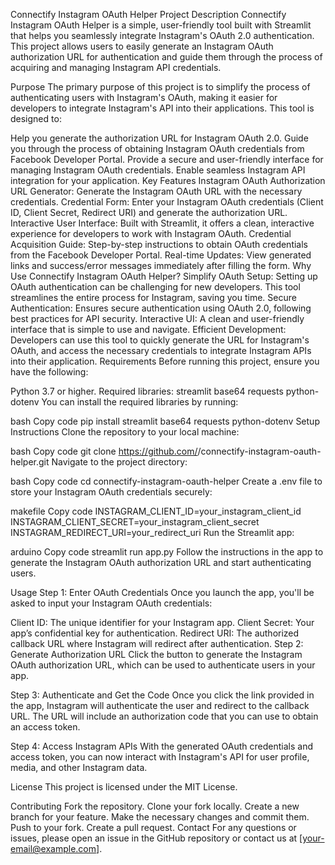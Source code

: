 Connectify Instagram OAuth Helper
Project Description
Connectify Instagram OAuth Helper is a simple, user-friendly tool built with Streamlit that helps you seamlessly integrate Instagram's OAuth 2.0 authentication. This project allows users to easily generate an Instagram OAuth authorization URL for authentication and guide them through the process of acquiring and managing Instagram API credentials.

Purpose
The primary purpose of this project is to simplify the process of authenticating users with Instagram's OAuth, making it easier for developers to integrate Instagram's API into their applications. This tool is designed to:

Help you generate the authorization URL for Instagram OAuth 2.0.
Guide you through the process of obtaining Instagram OAuth credentials from Facebook Developer Portal.
Provide a secure and user-friendly interface for managing Instagram OAuth credentials.
Enable seamless Instagram API integration for your application.
Key Features
Instagram OAuth Authorization URL Generator: Generate the Instagram OAuth URL with the necessary credentials.
Credential Form: Enter your Instagram OAuth credentials (Client ID, Client Secret, Redirect URI) and generate the authorization URL.
Interactive User Interface: Built with Streamlit, it offers a clean, interactive experience for developers to work with Instagram OAuth.
Credential Acquisition Guide: Step-by-step instructions to obtain OAuth credentials from the Facebook Developer Portal.
Real-time Updates: View generated links and success/error messages immediately after filling the form.
Why Use Connectify Instagram OAuth Helper?
Simplify OAuth Setup: Setting up OAuth authentication can be challenging for new developers. This tool streamlines the entire process for Instagram, saving you time.
Secure Authentication: Ensures secure authentication using OAuth 2.0, following best practices for API security.
Interactive UI: A clean and user-friendly interface that is simple to use and navigate.
Efficient Development: Developers can use this tool to quickly generate the URL for Instagram's OAuth, and access the necessary credentials to integrate Instagram APIs into their application.
Requirements
Before running this project, ensure you have the following:

Python 3.7 or higher.
Required libraries:
streamlit
base64
requests
python-dotenv
You can install the required libraries by running:

bash
Copy code
pip install streamlit base64 requests python-dotenv
Setup Instructions
Clone the repository to your local machine:

bash
Copy code
git clone https://github.com/<your-username>/connectify-instagram-oauth-helper.git
Navigate to the project directory:

bash
Copy code
cd connectify-instagram-oauth-helper
Create a .env file to store your Instagram OAuth credentials securely:

makefile
Copy code
INSTAGRAM_CLIENT_ID=your_instagram_client_id
INSTAGRAM_CLIENT_SECRET=your_instagram_client_secret
INSTAGRAM_REDIRECT_URI=your_redirect_uri
Run the Streamlit app:

arduino
Copy code
streamlit run app.py
Follow the instructions in the app to generate the Instagram OAuth authorization URL and start authenticating users.

Usage
Step 1: Enter OAuth Credentials
Once you launch the app, you'll be asked to input your Instagram OAuth credentials:

Client ID: The unique identifier for your Instagram app.
Client Secret: Your app’s confidential key for authentication.
Redirect URI: The authorized callback URL where Instagram will redirect after authentication.
Step 2: Generate Authorization URL
Click the button to generate the Instagram OAuth authorization URL, which can be used to authenticate users in your app.

Step 3: Authenticate and Get the Code
Once you click the link provided in the app, Instagram will authenticate the user and redirect to the callback URL. The URL will include an authorization code that you can use to obtain an access token.

Step 4: Access Instagram APIs
With the generated OAuth credentials and access token, you can now interact with Instagram's API for user profile, media, and other Instagram data.

License
This project is licensed under the MIT License.

Contributing
Fork the repository.
Clone your fork locally.
Create a new branch for your feature.
Make the necessary changes and commit them.
Push to your fork.
Create a pull request.
Contact
For any questions or issues, please open an issue in the GitHub repository or contact us at [your-email@example.com].
